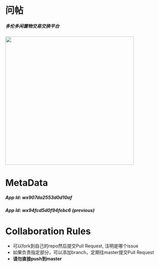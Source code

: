 # 问帖
##### 多伦多闲置物交易交换平台


<image width="400px;" src="./问帖.jpg"/>

# MetaData
##### App Id: wx907da2553d0d10af 
##### App Id: wx94fcd5d0f94febc6 (previous)

# Collaboration Rules
- 可以fork到自己的repo然后提交Pull Request, 注明是哪个issue
- 如果负责指定部分，可以添加branch，定期往master提交Pull Request
- **请勿直接push到master**
